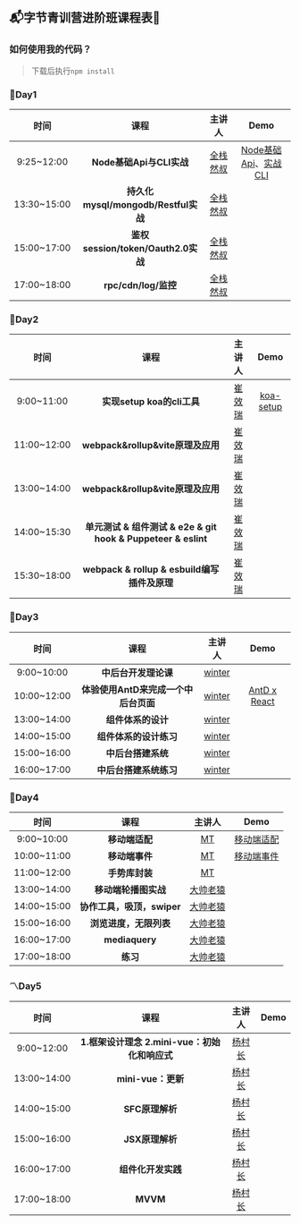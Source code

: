 ## :mailbox_with_mail:字节青训营进阶班课程表:gift:

### 如何使用我的代码？
> 下载后执行`npm install`

### :triangular_flag_on_post:Day1
| 时间 | 课程 | 主讲人 | Demo |
|:--:|:--:|:--:| :--: |
| 9:25~12:00 | **Node基础Api与CLI实战** | [全栈然叔](https://github.com/su37josephxia) | [Node基础Api](https://github.com/HappyYYT/bytedance-practice/tree/main/DAY01/01_api)、[实战CLI](https://github.com/HappyYYT/bytedance-practice/tree/main/DAY01/02_vue-auto-router-cli) |
| 13:30~15:00 | **持久化mysql/mongodb/Restful实战** | [全栈然叔](https://github.com/su37josephxia) | |
| 15:00~17:00 | **鉴权session/token/Oauth2.0实战** | [全栈然叔](https://github.com/su37josephxia) | |
| 17:00~18:00 | **rpc/cdn/log/监控** | [全栈然叔](https://github.com/su37josephxia) | |

### :battery:Day2
| 时间 | 课程 | 主讲人 | Demo |
|:--:|:--:|:--:| :--: |
| 9:00~11:00 | **实现setup koa的cli工具** | [崔效瑞](https://github.com/cuixiaorui) | [koa-setup](https://github.com/HappyYYT/bytedance-practice/tree/main/DAY02/TEACH-KOA-SETUP) |
| 11:00~12:00 | **webpack&rollup&vite原理及应用** | [崔效瑞](https://github.com/cuixiaorui) |  |
| 13:00~14:00 | **webpack&rollup&vite原理及应用** | [崔效瑞](https://github.com/cuixiaorui) |  |
| 14:00~15:30 | **单元测试 & 组件测试 & e2e & git hook & Puppeteer & eslint** | [崔效瑞](https://github.com/cuixiaorui) |  |
| 15:30~18:00 | **webpack & rollup & esbuild编写插件及原理** | [崔效瑞](https://github.com/cuixiaorui) |  |

### :bookmark:Day3
| 时间 | 课程 | 主讲人 | Demo |
|:--:|:--:|:--:| :--: |
| 9:00~10:00 | **中后台开发理论课** | [winter](https://github.com/wintercn) |  |
| 10:00~12:00 | **体验使用AntD来完成一个中后台页面** | [winter](https://github.com/wintercn) | [AntD x React](https://github.com/HappyYYT/bytedance-practice/tree/main/DAY03/react-app) |
| 13:00~14:00 | **组件体系的设计** | [winter](https://github.com/wintercn) |  |
| 14:00~15:00 | **组件体系的设计练习** | [winter](https://github.com/wintercn) |  |
| 15:00~16:00 | **中后台搭建系统** | [winter](https://github.com/wintercn) |  |
| 16:00~17:00 | **中后台搭建系统练习** | [winter](https://github.com/wintercn) |  |

### :iphone:Day4
| 时间 | 课程 | 主讲人 | Demo |
|:--:|:--:|:--:| :--: |
| 9:00~10:00 | **移动端适配** | [MT](https://github.com/motao314) | [移动端适配](https://github.com/HappyYYT/bytedance-practice/tree/main/DAY04/1_mobile-adapter) |
| 10:00~11:00 | **移动端事件** | [MT](https://github.com/motao314) | [移动端事件](https://github.com/HappyYYT/bytedance-practice/tree/main/DAY04/2_mobile-event) |
| 11:00~12:00 | **手势库封装** | [MT](https://github.com/motao314) |  |
| 13:00~14:00 | **移动端轮播图实战** | [大帅老猿](https://github.com/ezshine) |  |
| 14:00~15:00 | **协作工具，吸顶，swiper** | [大帅老猿](https://github.com/ezshine) |  |
| 15:00~16:00 | **浏览进度，无限列表** | [大帅老猿](https://github.com/ezshine) |  |
| 16:00~17:00 | **mediaquery** | [大帅老猿](https://github.com/ezshine) |  |
| 17:00~18:00 | **练习** | [大帅老猿](https://github.com/ezshine) |  |

### :part_alternation_mark:Day5
| 时间 | 课程 | 主讲人 | Demo |
|:--:|:--:|:--:| :--: |
| 9:00~12:00 | **1.框架设计理念 2.mini-vue：初始化和响应式** | [杨村长](https://github.com/57code) |  |
| 13:00~14:00 | **mini-vue：更新** | [杨村长](https://github.com/57code) |  |
| 14:00~15:00 | **SFC原理解析** | [杨村长](https://github.com/57code) |  |
| 15:00~16:00 | **JSX原理解析** | [杨村长](https://github.com/57code) |  |
| 16:00~17:00 | **组件化开发实践** | [杨村长](https://github.com/57code) |  |
| 17:00~18:00 | **MVVM** | [杨村长](https://github.com/57code) |  |
